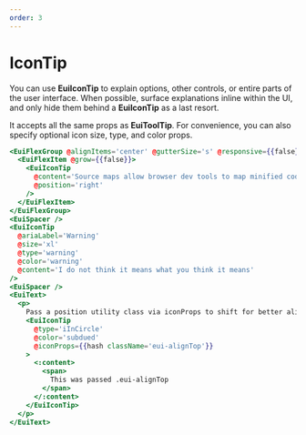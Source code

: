```yaml
---
order: 3
---
```


# IconTip

<EuiText>
  <p>
You can use <strong>EuiIconTip</strong> to explain options, other controls, or entire parts of the user interface. When possible, surface explanations inline within the UI, and only hide them behind a <strong>EuiIconTip</strong> as a last resort.

It accepts all the same props as <strong>EuiToolTip</strong>. For convenience, you can also specify optional icon <EuiCode>size</EuiCode>, <EuiCode>type</EuiCode>, and <EuiCode>color</EuiCode> props.

  </p>
</EuiText>

```hbs template
<EuiFlexGroup @alignItems='center' @gutterSize='s' @responsive={{false}}>
  <EuiFlexItem @grow={{false}}>
    <EuiIconTip
      @content='Source maps allow browser dev tools to map minified code to the original source code'
      @position='right'
    />
  </EuiFlexItem>
</EuiFlexGroup>
<EuiSpacer />
<EuiIconTip
  @ariaLabel='Warning'
  @size='xl'
  @type='warning'
  @color='warning'
  @content='I do not think it means what you think it means'
/>
<EuiSpacer />
<EuiText>
  <p>
    Pass a position utility class via iconProps to shift for better alignment.
    <EuiIconTip
      @type='iInCircle'
      @color='subdued'
      @iconProps={{hash className='eui-alignTop'}}
    >
      <:content>
        <span>
          This was passed .eui-alignTop
        </span>
      </:content>
    </EuiIconTip>
  </p>
</EuiText>
```
